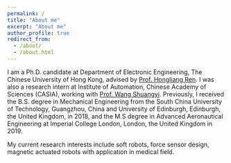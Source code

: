```yaml
---
permalink: /
title: "About me"
excerpt: "About me"
author_profile: true
redirect_from: 
  - /about/
  - /about.html
---
```

I am a Ph.D. candidate at Department of Electronic Engineering, The Chinese University of Hong Kong, advised by [Prof. Hongliang Ren](https://www.ee.cuhk.edu.hk/en-gb/people/academic-staff/professors/prof-ren-hongliang). I was also a research intern at Institute of Automation, Chinese Academy of Sciences (CASIA), working with [Prof. Wang Shuangyi](https://people.ucas.edu.cn/~shuangyiwang?language=en). Previously, I received the B.S. degree in Mechanical Engineering from the South China University of Technology, Guangzhou, China and University of Edinburgh, Edinburgh, the United Kingdom, in 2018, and the M.S degree in Advanced Aeronautical Engineering at Imperial College London, London, the United Kingdom in 2019.

My current research interests include soft robots, force sensor design, magnetic actuated robots with application in medical field. 



